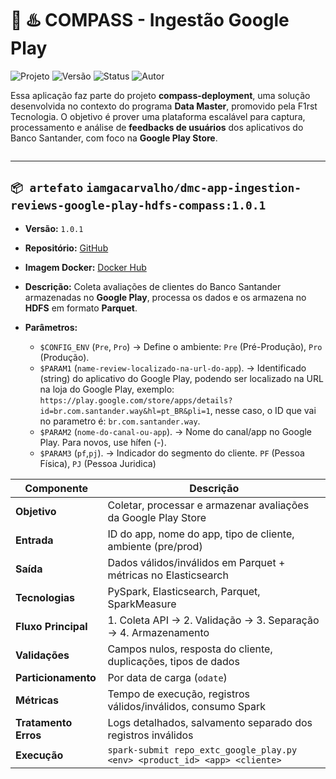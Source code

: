 # 🧭 ♨️ COMPASS - Ingestão Google Play

<p align="left">
  <img src="https://img.shields.io/badge/projeto-Compass-blue?style=flat-square" alt="Projeto">
  <img src="https://img.shields.io/badge/versão-1.0.1-blue?style=flat-square" alt="Versão">
  <img src="https://img.shields.io/badge/status-deployed-green?style=flat-square" alt="Status">
  <img src="https://img.shields.io/badge/autor-Gabriel_Carvalho-lightgrey?style=flat-square" alt="Autor">
</p>

Essa aplicação faz parte do projeto **compass-deployment**, uma solução desenvolvida no contexto do programa **Data Master**, promovido pela F1rst Tecnologia. O objetivo é prover uma plataforma escalável para captura, processamento e análise de **feedbacks de usuários** dos aplicativos do Banco Santander, com foco na **Google Play Store**.

![<data-master-compass>](https://github.com/gacarvalho/repo-spark-delta-iceberg/blob/main/header.png?raw=true)

---


`📦 artefato`  `iamgacarvalho/dmc-app-ingestion-reviews-google-play-hdfs-compass:1.0.1`
- 
- **Versão:** `1.0.1`
- **Repositório:** [GitHub](https://github.com/gacarvalho/google-play)
- **Imagem Docker:** [Docker Hub](https://hub.docker.com/repository/docker/iamgacarvalho/dmc-app-ingestion-reviews-google-play-hdfs-compass/tags/1.0.1/sha256-df992cb185f7a17ed0d40306e91d50139553e17e5c2a4d900579a0d42b804d9e)
- **Descrição:**  Coleta avaliações de clientes do Banco Santander armazenadas no  **Google Play**, processa os dados e os armazena no **HDFS** em formato **Parquet**.
- **Parâmetros:**

    - `$CONFIG_ENV` (`Pre`, `Pro`) → Define o ambiente: `Pre` (Pré-Produção), `Pro` (Produção).
    - `$PARAM1` (`name-review-localizado-na-url-do-app`). → Identificado (string) do aplicativo do Google Play, podendo ser localizado na URL na loja do Google Play, exemplo: `https://play.google.com/store/apps/details?id=br.com.santander.way&hl=pt_BR&pli=1`, nesse caso, o ID que vai no parametro é: `br.com.santander.way`.
    - `$PARAM2` (`nome-do-canal-ou-app`). → Nome do canal/app no Google Play. Para novos, use hífen (-).
    - `$PARAM3` (`pf`,`pj`). → Indicador do segmento do cliente. `PF` (Pessoa Física), `PJ` (Pessoa Juridica)


| Componente          | Descrição                                                                 |
|---------------------|---------------------------------------------------------------------------|
| **Objetivo**        | Coletar, processar e armazenar avaliações da Google Play Store            |
| **Entrada**         | ID do app, nome do app, tipo de cliente, ambiente (pre/prod)              |
| **Saída**           | Dados válidos/inválidos em Parquet + métricas no Elasticsearch            |
| **Tecnologias**     | PySpark, Elasticsearch, Parquet, SparkMeasure                             |
| **Fluxo Principal** | 1. Coleta API → 2. Validação → 3. Separação → 4. Armazenamento            |
| **Validações**      | Campos nulos, resposta do cliente, duplicações, tipos de dados            |
| **Particionamento** | Por data de carga (`odate`)                                               |
| **Métricas**        | Tempo de execução, registros válidos/inválidos, consumo Spark             |
| **Tratamento Erros**| Logs detalhados, salvamento separado dos registros inválidos             |
| **Execução**        | `spark-submit repo_extc_google_play.py <env> <product_id> <app> <cliente>` |
